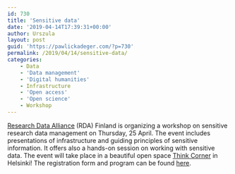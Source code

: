 ```yaml
---
id: 730
title: 'Sensitive data'
date: '2019-04-14T17:39:31+00:00'
author: Urszula
layout: post
guid: 'https://pawlickadeger.com/?p=730'
permalink: /2019/04/14/sensitive-data/
categories:
    - Data
    - 'Data management'
    - 'Digital humanities'
    - Infrastructure
    - 'Open access'
    - 'Open science'
    - Workshop
---
```


[Research Data Alliance](https://rd-alliance.org/) (RDA) Finland is organizing a workshop on sensitive research data management on Thursday, 25 April. The event includes presentations of infrastructure and guiding principles of sensitive information. It offers also a hands-on session on working with sensitive data. The event will take place in a beautiful open space [Think Corner](https://www.helsinki.fi/en/think-corner) in Helsinki! The registration form and program can be found [here](https://www.csc.fi/fi/web/training/-/sensitive-research-data-management).